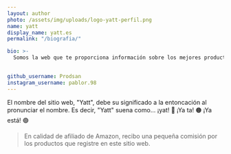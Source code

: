 ```yaml
---
layout: author
photo: /assets/img/uploads/logo-yatt-perfil.png
name: yatt
display_name: yatt.es
permalink: "/biografia/"

bio: >-
  Somos la web que te proporciona información sobre los mejores productos que hay en internet. Ofrecemos clasificaciones de productos, recomendaciones, contenidos varios... ¡y mucho más! 💙
  

github_username: Prodsan
instagram_username: pablor.98
---
```

El nombre del sitio web, "Yatt", debe su significado a la entoncación al pronunciar el nombre. Es decir, "Yatt" suena como... ¡yat! 🔴 ¡Ya ta! 🟠 ¡Ya está! 🟢

> En calidad de afiliado de Amazon, recibo una pequeña comisión por los productos que registre en este sitio web.